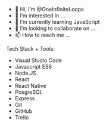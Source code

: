 - 👋 Hi, I’m @OneInfiniteLoops
- 👀 I’m interested in ...
- 🌱 I’m currently learning JavaScript
- 💞️ I’m looking to collaborate on ...
- 📫 How to reach me ...

Tech Stack + Tools:

- Visual Studio Code
- Javascript ES6
- Node.JS
- React
- React Native
- PosgreSQL
- Express
- Git
- GitHub
- Trello
